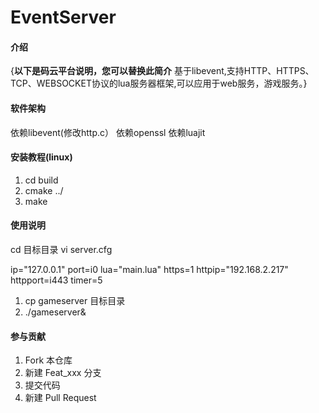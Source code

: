 # EventServer

#### 介绍
{**以下是码云平台说明，您可以替换此简介**
基于libevent,支持HTTP、HTTPS、TCP、WEBSOCKET协议的lua服务器框架,可以应用于web服务，游戏服务。}

#### 软件架构


依赖libevent(修改http.c）
依赖openssl
依赖luajit



#### 安装教程(linux)

1. cd build
2. cmake ../
3. make


#### 使用说明

cd 目标目录
vi server.cfg

ip="127.0.0.1"
port=i0
lua="main.lua"
https=1
httpip="192.168.2.217"
httpport=i443
timer=5


1. cp gameserver 目标目录
2. ./gameserver&


#### 参与贡献

1. Fork 本仓库
2. 新建 Feat_xxx 分支
3. 提交代码
4. 新建 Pull Request

